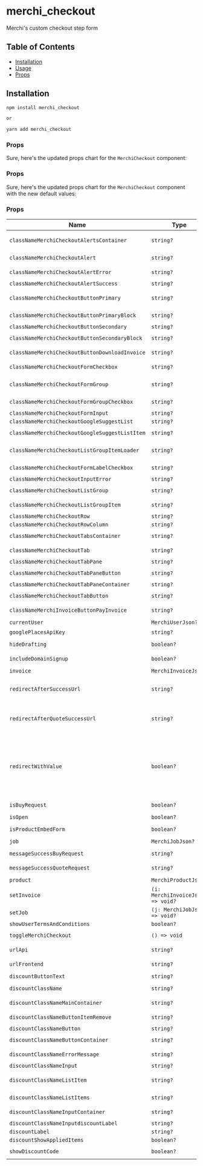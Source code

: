 # merchi_checkout
Merchi's custom checkout step form


## Table of Contents

- [Installation](#installation)
- [Usage](#usage)
- [Props](#props)

## Installation

```bash
npm install merchi_checkout

or

yarn add merchi_checkout
```

### Props

Sure, here's the updated props chart for the `MerchiCheckout` component:

### Props
Sure, here's the updated props chart for the `MerchiCheckout` component with the new default values:

### Props

| Name                                          | Type                             | Default                                                                     | Description                        |
|-----------------------------------------------|----------------------------------|-----------------------------------------------------------------------------|-----------------------------------|
| `classNameMerchiCheckoutAlertsContainer`      | `string?`                        | `"d-flex justify-content-center flex-column alerts-container-sm"`           | `Class for the alerts container`   |
| `classNameMerchiCheckoutAlert`                | `string?`                        | `"alert alert-dismissible alert-notify"`                                    | `Class for the alert element`      |
| `classNameMerchiCheckoutAlertError`           | `string?`                        | `"alert-danger"`                                                            | `Class for the danger/error alert` |
| `classNameMerchiCheckoutAlertSuccess`         | `string?`                        | `"alert-success"`                                                           | `Class for the success alert`      |
| `classNameMerchiCheckoutButtonPrimary`        | `string?`                        | `"btn btn-md btn-primary d-flex align-items-center justify-content-center"` | `Class for the primary button`     |
| `classNameMerchiCheckoutButtonPrimaryBlock`   | `string?`                        | `"btn btn-lg btn-primary btn-block"`                                        | `Class for the primary block button`|
| `classNameMerchiCheckoutButtonSecondary`      | `string?`                        | `"btn btn-lg btn-secondary"`                                                | `Class for the secondary button`   |
| `classNameMerchiCheckoutButtonSecondaryBlock` | `string?`                        | `"btn btn-lg btn-secondary btn-block"`                                      | `Class for the secondary block button`|
| `classNameMerchiCheckoutButtonDownloadInvoice`| `string?`                        | `"btn btn-lg btn-primary"`                                                  | `Class for the download invoice button`|
| `classNameMerchiCheckoutFormCheckbox`         | `string?`                        | `"form-check-input"`                                                        | `Class for input checkbox or radio`|
| `classNameMerchiCheckoutFormGroup`            | `string?`                        | `"form-group"`                                                              | `Class for the form group: label, input, checkbox, radio...`|
| `classNameMerchiCheckoutFormGroupCheckbox`    | `string?`                        | `"form-check"`                                                              | `Class for the checkbox/radio container`|
| `classNameMerchiCheckoutFormInput`            | `string?`                        | `"form-control"`                                                            | `Class for input fields`           |
| `classNameMerchiCheckoutGoogleSuggestList`    | `string?`                        | `"list-group m-b-0"`                                                        | `Class for a list group`           |
| `classNameMerchiCheckoutGoogleSuggestListItem`| `string?`                        | `"list-group-item cursor-pointer"`                                          | `Class for the list item geo suggest`|
| `classNameMerchiCheckoutListGroupItemLoader`  | `string?`                        | `"list-group-item modal-merchi-checkout-shipment-option"`                   | `Class for the list item loader`   |
| `classNameMerchiCheckoutFormLabelCheckbox`    | `string?`                        | None                                                                        | `Class for the checkbox/radio label`|
| `classNameMerchiCheckoutInputError`           | `string?`                        | `"text-danger"`                                                             | `Class for the input error`        |
| `classNameMerchiCheckoutListGroup`            | `string?`                        | `"modal-merchi-checkout-shipment-option"`                                   | `Class for the checkout list group`|
| `classNameMerchiCheckoutListGroupItem`        | `string?`                        | `"list-group-item"`                                                         | `Class for the checkout list group item`|
| `classNameMerchiCheckoutRow`                  | `string?`                        | `"merchi-row"`                                                              | `Class for a row element`          |
| `classNameMerchiCheckoutRowColumn`            | `string?`                        | `"merchi-column"`                                                           | `Class for a column element`       |
| `classNameMerchiCheckoutTabsContainer`        | `string?`                        | `"merchi-checkout-tabs-container"`                                          | `Class for the tabs container`     |
| `classNameMerchiCheckoutTab`                  | `string?`                        | `"merchi-checkout-tab"`                                                     | `Class for the checkout tab element`|
| `classNameMerchiCheckoutTabPane`              | `string?`                        | `"tab-pane"`                                                                | `Class for the tab pane`           |
| `classNameMerchiCheckoutTabPaneButton`        | `string?`                        | `"btn merchi-checkout-tab-btn"`                                             | `Class for the tab pane button`    |
| `classNameMerchiCheckoutTabPaneContainer`     | `string?`                        | `"tab-content"`                                                             | `Class for the tab content`        |
| `classNameMerchiCheckoutTabButton`            | `string?`                        | `"btn merchi-checkout-tab-btn"`                                             | `Class for the merchi checkout tab button`|
| `classNameMerchiInvoiceButtonPayInvoice`      | `string?`                        | `"btn btn-lg btn-primary btn-block"`                                        | `Class for the invoice pay button` |
| `currentUser`                                 | `MerchiUserJson?`                | None                                                                        | `Merchi user entity`               |
| `googlePlacesApiKey`                          | `string?`                        | None                                                                        | `API key for Google places`        |
| `hideDrafting`                                | `boolean?`                       | `true`                                                                      | `Tells the checkout to hide the customisation tab`|
| `includeDomainSignup`                         | `boolean?`                       | `false`                                                                     | `Tells the checkout to hide the domain sign up tab `|
| `invoice`                                     | `MerchiInvoiceJson?`             | None                                                                        | `A Merchi invoice json object`     |
| `redirectAfterSuccessUrl`                     | `string?`                        | None                                                                        | `On checkout or job creation this url will be redirected to. Typically used for third party conversion tracking`|
| `redirectAfterQuoteSuccessUrl`                | `string?`                        | None                                                                        | `On checkout or job creation "quote request", this url will be redirected to. Typically used for third party conversion tracking`|
| `redirectWithValue`                           | `boolean?`                       | `true`                                                                      | `On redirect the value of the sale will be appended onto the "redirectAfterSuccessUrl" orredirectAfterQuoteSuccessUrl. For this to work correctly make sure you add "?" or "&" to the end of the redirect urls depending on if they already include query parameters or not.`|
| `isBuyRequest`                                | `boolean?`                       | None                                                                        | `Tells the checkout to dsiplay payment gateway` |
| `isOpen`                                      | `boolean?`                       | None                                                                        | `Used if the checkout is active`   |
| `isProductEmbedForm`                          | `boolean?`                       | `false`                                                                     | `Tells the checkout that it's a child of the Product emebd form` |
| `job`                                         | `MerchiJobJson?`                 | None                                                                        | `A Merchi job json object`         |
| `messageSuccessBuyRequest`                    | `string?`                        | None                                                                        | `A success message shown on completion of a buy request` |
| `messageSuccessQuoteRequest`                  | `string?`                        | None                                                                        | `A success message shown on completion of a quote request`|
| `product`                                     | `MerchiProductJson?`             | None                                                                        | `A Merchi product json object`     |
| `setInvoice`                                  | `(i: MerchiInvoiceJson) => void?`| None                                                                        | `A setter function for the Merchi invoice`|
| `setJob`                                      | `(j: MerchiJobJson) => void?`    | None                                                                        | `A setter function for the Merchi job`|
| `showUserTermsAndConditions`                  | `boolean?`                       | `true`                                                                      | `Show user terms and conditions`   |
| `toggleMerchiCheckout`                        | `() => void`                     | None                                                                        | `A toggle function whcih sets the "isOpen" prop`|
| `urlApi`                                      | `string?`                        | `'https://api.merchi.co/v6/'`                                               | `URL to connect to the Merchi API`|
| `urlFrontend`                                 | `string?`                        | `'https://merchi.co/'`                                                      | `URL to redirect users to a frontend`|
| `discountButtonText`                          | `string?`                        | None                                                                        | `Text for the discount button`     |
| `discountClassName`                           | `string?`                        | `'d-flex align-items-end'`                                                | `Class for the discount container` |
| `discountClassNameMainContainer`              | `string?`                        | None                                                                        | `Class for the discount main container` |
| `discountClassNameButtonItemRemove`           | `string?`                        | `'btn btn-sm btn-link'`                                                    | `Class for the discount button to remove an item` |
| `discountClassNameButton`                     | `string?`                        | `'btn btn-primary'`                                                        | `Class for the discount button`    |
| `discountClassNameButtonContainer`            | `string?`                        | `''`                                                               | `Class for the discount button container` |
| `discountClassNameErrorMessage`               | `string?`                        | `'text-danger'`                                                            | `Class for the discount error message` |
| `discountClassNameInput`                      | `string?`                        | `'form-control'`                                                           | `Class for the discount input`     |
| `discountClassNameListItem`                   | `string?`                        | `'list-group-item d-flex align-items-center justify-content-between mt-2'`                    | `Class for the discount list item` |
| `discountClassNameListItems`                  | `string?`                        | `'list-group'`                                                             | `Class for the discount list items` |
| `discountClassNameInputContainer`             | `string?`                        | None                                                               | `Class for the discount input container` |
| `discountClassNameInputdiscountLabel`         | `string?`                        | `'visually-hidden'`                                                | `Class for the discount label`     |
| `discountLabel`                               | `string?`                        | `'Discount code'`                                                  | `Label for the discount input`     |
| `discountShowAppliedItems`                    | `boolean?`                       | `false`                                                            | `Show the applied discount items`  |
| `showDiscountCode`                            | `boolean?`                       | `true`                                                             | `Show the discount code UI on the confirm tab`  |
